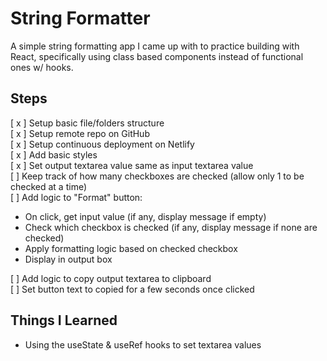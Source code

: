 # String Formatter

A simple string formatting app I came up with to practice building with React, specifically using class based components instead of functional ones w/ hooks.

## Steps

[ x ] Setup basic file/folders structure <br />
[ x ] Setup remote repo on GitHub <br />
[ x ] Setup continuous deployment on Netlify <br />
[ x ] Add basic styles <br />
[ x ] Set output textarea value same as input textarea value <br />
[ ] Keep track of how many checkboxes are checked (allow only 1 to be checked at a time) <br />
[ ] Add logic to "Format" button:

- On click, get input value (if any, display message if empty)
- Check which checkbox is checked (if any, display message if none are checked)
- Apply formatting logic based on checked checkbox
- Display in output box

[ ] Add logic to copy output textarea to clipboard <br />
[ ] Set button text to copied for a few seconds once clicked <br />

## Things I Learned

- Using the useState & useRef hooks to set textarea values
